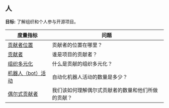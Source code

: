 ## 人

**目标:** 了解组织和个人参与开源项目。

| 度量指标 | 问题 |
| --- | --- |
| [贡献者位置](contributor-location.md) | 贡献者的位置在哪里？ |
| [贡献者](contributors.md) | 谁是项目的贡献者？ |
| [组织多元化](organizational-diversity.md) | 什么是贡献的组织多元化？ |
| [机器人（bot）活动](bot-activity.md) | 自动化机器人活动的数量是多少？ |
| [偶尔式贡献者](bot-activity.md) | 我们该如何理解偶尔式贡献者的数量和他们所做的贡献？ |